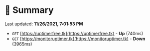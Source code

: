 # 📖 Summary
Last updated: **11/26/2021, 7:01:53 PM**

- `GET` [https://uptimerfree.tk](https://uptimerfree.tk) - **Up** (740ms)
- `GET` [https://monitoruptimer.tk](https://monitoruptimer.tk) - **Down** (3965ms)
